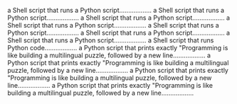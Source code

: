 a Shell script that runs a Python script..................
a Shell script that runs a Python script..................
a Shell script that runs a Python script..................
a Shell script that runs a Python script..................
a Shell script that runs a Python script..................
a Shell script that runs a Python script..................
a Shell script that runs a Python script..................
a Shell script that runs Python code..................
a Python script that prints exactly "Programming is like building a multilingual puzzle, followed by a new line..................
a Python script that prints exactly "Programming is like building a multilingual puzzle, followed by a new line..................
a Python script that prints exactly "Programming is like building a multilingual puzzle, followed by a new line..................
a Python script that prints exactly "Programming is like building a multilingual puzzle, followed by a new line..................
